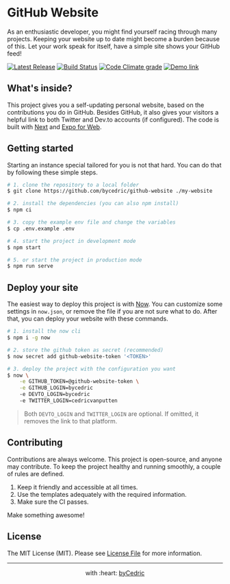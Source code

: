 # GitHub Website

As an enthusiastic developer, you might find yourself racing through many projects.
Keeping your website up to date might become a burden because of this.
Let your work speak for itself, have a simple site shows your GitHub feed!

[![Latest Release](https://img.shields.io/github/release/byCedric/GitHub-Website/all.svg?style=flat-square)](https://github.com/byCedric/GitHub-Website/releases)
[![Build Status](https://img.shields.io/github/workflow/status/byCedric/Github-Website/CI/master.svg?style=flat-square)](https://github.com/byCedric/GitHub-Website/actions)
[![Code Climate grade](https://img.shields.io/codeclimate/maintainability/byCedric/GitHub-Website.svg?style=flat-square)](https://codeclimate.com/github/byCedric/GitHub-Website)
[![Demo link](https://img.shields.io/badge/demo-web-lightgrey.svg?style=flat-square)](https://bycedric.com)

## What's inside?

This project gives you a self-updating personal website, based on the contributions you do in GitHub.
Besides GitHub, it also gives your visitors a helpful link to both Twitter and Dev.to accounts (if configured).
The code is built with [Next](https://github.com/zeit/next.js) and [Expo for Web](https://docs.expo.io/versions/v33.0.0/introduction/running-in-the-browser/).

## Getting started

Starting an instance special tailored for you is not that hard.
You can do that by following these simple steps.

```bash
# 1. clone the repository to a local folder
$ git clone https://github.com/bycedric/github-website ./my-website

# 2. install the dependencies (you can also npm install)
$ npm ci

# 3. copy the example env file and change the variables
$ cp .env.example .env

# 4. start the project in development mode
$ npm start

# 5. or start the project in production mode
$ npm run serve
```

## Deploy your site

The easiest way to deploy this project is with [Now](https://now.sh).
You can customize some settings in `now.json`, or remove the file if you are not sure what to do.
After that, you can deploy your website with these commands.

```bash
# 1. install the now cli
$ npm i -g now

# 2. store the github token as secret (recommended)
$ now secret add github-website-token '<TOKEN>'

# 3. deploy the project with the configuration you want
$ now \
    -e GITHUB_TOKEN=@github-website-token \
    -e GITHUB_LOGIN=bycedric
    -e DEVTO_LOGIN=bycedric
    -e TWITTER_LOGIN=cedricvanputten
```

> Both `DEVTO_LOGIN` and `TWITTER_LOGIN` are optional. If omitted, it removes the link to that platform.

## Contributing

Contributions are always welcome.
This project is open-source, and anyone may contribute.
To keep the project healthy and running smoothly, a couple of rules are defined.

1. Keep it friendly and accessible at all times.
2. Use the templates adequately with the required information.
3. Make sure the CI passes.

Make something awesome!

## License

The MIT License (MIT). Please see [License File](LICENSE.md) for more information.

--- ---

<p align="center">
 with :heart: <a href="https://bycedric.com" target="_blank">byCedric</a>
</p>
